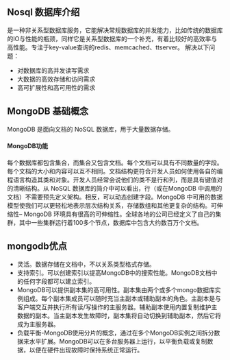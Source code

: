 ## Nosql 数据库介绍

是一种非关系型数据库服务，它能解决常规数据库的并发能力，比如传统的数据库的IO与性能的瓶颈，同样它是关系型数据库的一个补充，有着比较好的高效率与高性能。专注于key-value查询的redis、memcached、ttserver。
解决以下问题：

-   对数据库的高并发读写需求
-   大数据的高效存储和访问需求
-   高可扩展性和高可用性的需求

## MongoDB 基础概念
MongoDB 是面向文档的 NoSQL 数据库，用于大量数据存储。
#### MongoDB功能

每个数据库都包含集合，而集合又包含文档。每个文档可以具有不同数量的字段。每个文档的大小和内容可以互不相同。文档结构更符合开发人员如何使用各自的编程语言构造其类和对象。开发人员经常会说他们的类不是行和列，而是具有键值对的清晰结构。从 NoSQL 数据库的简介中可以看出，行（或在MongoDB 中调用的文档）不需要预先定义架构。相反，可以动态创建字段。MongoDB 中可用的数据模型使我们可以更轻松地表示层次结构关系，存储数组和其他更复杂的结构。可伸缩性– MongoDB 环境具有很高的可伸缩性。全球各地的公司已经定义了自己的集群，其中一些集群运行着100多个节点，数据库中包含大约数百万个文档。

## mongodb优点
- 灵活。数据存储在文档中，不以关系类型格式存储。
- 支持索引。可以创建索引以提高MongoDB中的搜索性能。MongoDB文档中的任何字段都可以建立索引。
-  MongoDB可以提供副本集的高可用性。副本集由两个或多个mongo数据库实例组成。每个副本集成员可以随时充当主副本或辅助副本的角色。主副本是与客户端交互并执行所有读/写操作的主服务器。辅助副本使用内置复制维护主数据的副本。当主副本发生故障时，副本集将自动切换到辅助副本，然后它将成为主服务器。
-  负载平衡-MongoDB使用分片的概念，通过在多个MongoDB实例之间拆分数据来水平扩展。MongoDB可以在多台服务器上运行，以平衡负载或复制数据，以便在硬件出现故障时保持系统正常运行。